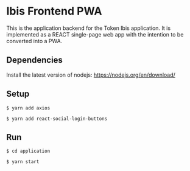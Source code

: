 # Ibis Frontend PWA

This is the application backend for the Token Ibis application. It is implemented as a REACT single-page web app with the intention to be converted into a PWA.

## Dependencies

Install the latest version of nodejs: https://nodejs.org/en/download/

## Setup

`$ yarn add axios`

`$ yarn add react-social-login-buttons`

## Run

`$ cd application`

`$ yarn start`

